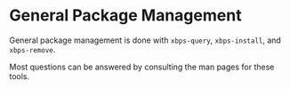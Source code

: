 # General Package Management

General package management is done with `xbps-query`, `xbps-install`, and
`xbps-remove`.

Most questions can be answered by consulting the man pages for these tools.

